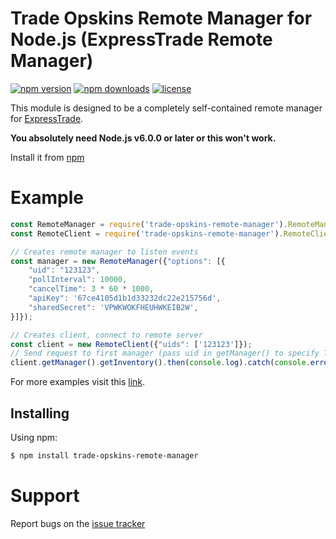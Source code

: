# Trade Opskins Remote Manager for Node.js (ExpressTrade Remote Manager)
[![npm version](https://img.shields.io/npm/v/trade-opskins-remote-manager.svg)](https://npmjs.com/package/trade-opskins-remote-manager)
[![npm downloads](https://img.shields.io/npm/dm/trade-opskins-remote-manager.svg)](http://npm-stat.com/charts.html?package=trade-opskins-remote-manager)
[![license](https://img.shields.io/npm/l/trade-opskins-remote-manager.svg)](https://github.com/darkwar123/node-trade-opskins-remote-manager/blob/master/LICENSE)

This module is designed to be a completely self-contained remote manager for
[ExpressTrade](https://trade.opskins.com/).


**You absolutely need Node.js v6.0.0 or later or this won't work.**

Install it from [npm](https://www.npmjs.com/package/trade-opskins-remote-manager)

# Example

```javascript
const RemoteManager = require('trade-opskins-remote-manager').RemoteManager;
const RemoteClient = require('trade-opskins-remote-manager').RemoteClient;

// Creates remote manager to listen events
const manager = new RemoteManager({"options": [{
	"uid": "123123",
	"pollInterval": 10000,
	"cancelTime": 3 * 60 * 1000,
	"apiKey": '67ce4105d1b1d33232dc22e215756d',
	"sharedSecret": 'VPWKWOKFHEUHWKEIB2W',
}]});

// Creates client, connect to remote server
const client = new RemoteClient({"uids": ['123123']});
// Send request to first manager (pass uid in getManager() to specify TradeOpskinsManager)
client.getManager().getInventory().then(console.log).catch(console.error);
```
For more examples visit this [link](https://github.com/darkwar123/node-trade-opskins-remote-manager/tree/master/examples).

## Installing

Using npm:

```bash
$ npm install trade-opskins-remote-manager
```

# Support

Report bugs on the [issue tracker](https://github.com/darkwar123/node-trade-opskins-remote-manager/issues)
